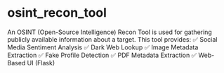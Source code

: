 # osint_recon_tool
An OSINT (Open-Source Intelligence) Recon Tool is used for gathering publicly available information about a target. 
This tool provides: 
✅ Social Media Sentiment Analysis 
✅ Dark Web Lookup 
✅ Image Metadata Extraction 
✅ Fake Profile Detection 
✅ PDF Metadata Extraction 
✅ Web-Based UI (Flask) 
